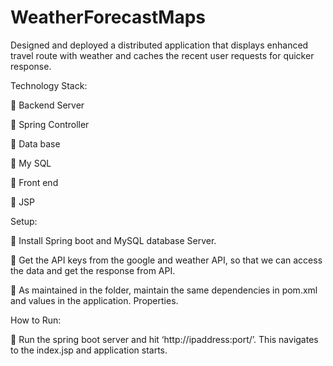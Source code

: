 # WeatherForecastMaps
Designed and deployed a distributed application that displays enhanced travel route with weather and caches the recent user requests for quicker response.

Technology Stack:

 Backend Server

 Spring Controller

 Data base 

 My SQL

 Front end 

 JSP

Setup:

 Install Spring boot and MySQL database Server.

 Get the API keys from the google and weather API, so that we can access the data and get the response from API.

 As maintained in the folder, maintain the same dependencies in pom.xml and values in the application. Properties.

How to Run:

 Run the spring boot server and hit ‘http://ipaddress:port/’. This navigates to the index.jsp and application starts.
